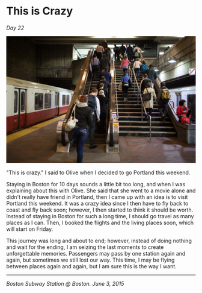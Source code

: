 # This is Crazy

*Day 22*

![](../../images/crazy.jpg)

"This is crazy." I said to Olive when I decided to go Portland this weekend.

Staying in Boston for 10 days sounds a little bit too long, and when I was explaining about this with Olive. She said that she went to a movie alone and didn't really have friend in Portland, then I came up with an idea is to visit Portland this weekend. It was a crazy idea since I then have to fly back to coast and fly back soon; however, I then started to think it should be worth. Instead of staying in Boston for such a long time, I should go travel as many places as I can. Then, I booked the flights and the living places soon, which will start on Friday.

This journey was long and about to end; however, instead of doing nothing and wait for the ending, I am seizing the last moments to create unforgettable memories. Passengers may pass by one station again and again, but sometimes we still lost our way. This time, I may be flying between places again and again, but I am sure this is the way I want.

---

*Boston Subway Station @ Boston. June 3, 2015*
